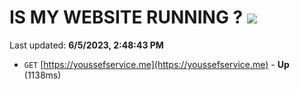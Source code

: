# IS MY WEBSITE RUNNING ? [![](https://img.shields.io/static/v1?label=Sponsor&message=%E2%9D%A4&logo=GitHub&color=%23fe8e86)](https://github.com/sponsors/<username>)

Last updated: **6/5/2023, 2:48:43 PM**

- `GET` [https://youssefservice.me](https://youssefservice.me) - **Up** (1138ms)
